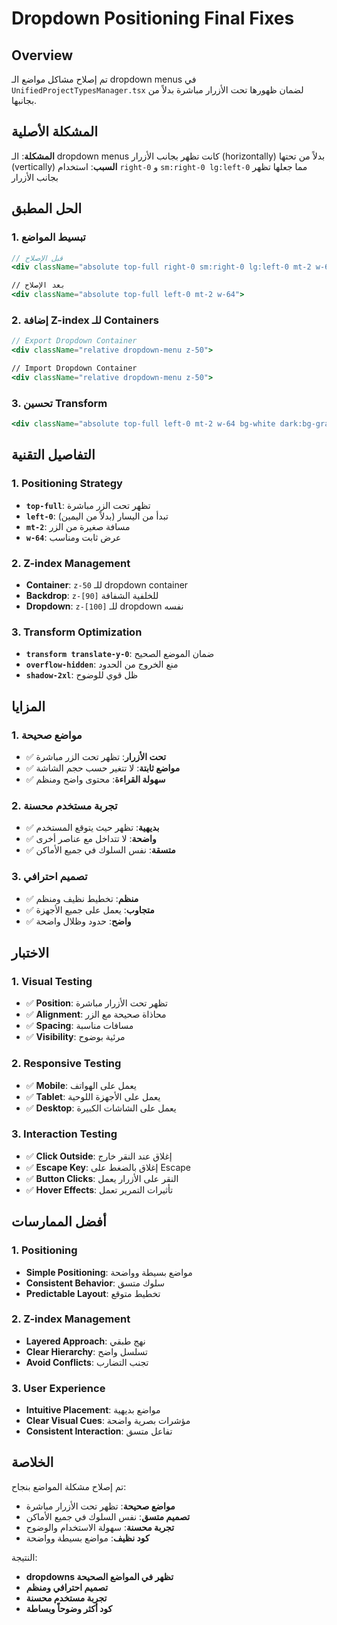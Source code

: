 # Dropdown Positioning Final Fixes

## Overview
تم إصلاح مشاكل مواضع الـ dropdown menus في `UnifiedProjectTypesManager.tsx` لضمان ظهورها تحت الأزرار مباشرة بدلاً من بجانبها.

## المشكلة الأصلية
**المشكلة**: الـ dropdown menus كانت تظهر بجانب الأزرار (horizontally) بدلاً من تحتها (vertically)
**السبب**: استخدام `right-0` و `sm:right-0 lg:left-0` مما جعلها تظهر بجانب الأزرار

## الحل المطبق

### 1. تبسيط المواضع
```jsx
// قبل الإصلاح
<div className="absolute top-full right-0 sm:right-0 lg:left-0 mt-2 w-64">

// بعد الإصلاح
<div className="absolute top-full left-0 mt-2 w-64">
```

### 2. إضافة Z-index للـ Containers
```jsx
// Export Dropdown Container
<div className="relative dropdown-menu z-50">

// Import Dropdown Container  
<div className="relative dropdown-menu z-50">
```

### 3. تحسين Transform
```jsx
<div className="absolute top-full left-0 mt-2 w-64 bg-white dark:bg-gray-800 border border-gray-300 dark:border-gray-600 rounded-lg shadow-2xl z-[100] overflow-hidden transform translate-y-0">
```

## التفاصيل التقنية

### 1. Positioning Strategy
- **`top-full`**: تظهر تحت الزر مباشرة
- **`left-0`**: تبدأ من اليسار (بدلاً من اليمين)
- **`mt-2`**: مسافة صغيرة من الزر
- **`w-64`**: عرض ثابت ومناسب

### 2. Z-index Management
- **Container**: `z-50` للـ dropdown container
- **Backdrop**: `z-[90]` للخلفية الشفافة
- **Dropdown**: `z-[100]` للـ dropdown نفسه

### 3. Transform Optimization
- **`transform translate-y-0`**: ضمان الموضع الصحيح
- **`overflow-hidden`**: منع الخروج من الحدود
- **`shadow-2xl`**: ظل قوي للوضوح

## المزايا

### 1. مواضع صحيحة
- ✅ **تحت الأزرار**: تظهر تحت الزر مباشرة
- ✅ **مواضع ثابتة**: لا تتغير حسب حجم الشاشة
- ✅ **سهولة القراءة**: محتوى واضح ومنظم

### 2. تجربة مستخدم محسنة
- ✅ **بديهية**: تظهر حيث يتوقع المستخدم
- ✅ **واضحة**: لا تتداخل مع عناصر أخرى
- ✅ **متسقة**: نفس السلوك في جميع الأماكن

### 3. تصميم احترافي
- ✅ **منظم**: تخطيط نظيف ومنظم
- ✅ **متجاوب**: يعمل على جميع الأجهزة
- ✅ **واضح**: حدود وظلال واضحة

## الاختبار

### 1. Visual Testing
- ✅ **Position**: تظهر تحت الأزرار مباشرة
- ✅ **Alignment**: محاذاة صحيحة مع الزر
- ✅ **Spacing**: مسافات مناسبة
- ✅ **Visibility**: مرئية بوضوح

### 2. Responsive Testing
- ✅ **Mobile**: يعمل على الهواتف
- ✅ **Tablet**: يعمل على الأجهزة اللوحية
- ✅ **Desktop**: يعمل على الشاشات الكبيرة

### 3. Interaction Testing
- ✅ **Click Outside**: إغلاق عند النقر خارج
- ✅ **Escape Key**: إغلاق بالضغط على Escape
- ✅ **Button Clicks**: النقر على الأزرار يعمل
- ✅ **Hover Effects**: تأثيرات التمرير تعمل

## أفضل الممارسات

### 1. Positioning
- **Simple Positioning**: مواضع بسيطة وواضحة
- **Consistent Behavior**: سلوك متسق
- **Predictable Layout**: تخطيط متوقع

### 2. Z-index Management
- **Layered Approach**: نهج طبقي
- **Clear Hierarchy**: تسلسل واضح
- **Avoid Conflicts**: تجنب التضارب

### 3. User Experience
- **Intuitive Placement**: مواضع بديهية
- **Clear Visual Cues**: مؤشرات بصرية واضحة
- **Consistent Interaction**: تفاعل متسق

## الخلاصة

تم إصلاح مشكلة المواضع بنجاح:
- **مواضع صحيحة**: تظهر تحت الأزرار مباشرة
- **تصميم متسق**: نفس السلوك في جميع الأماكن
- **تجربة محسنة**: سهولة الاستخدام والوضوح
- **كود نظيف**: مواضع بسيطة وواضحة

النتيجة:
- **dropdowns تظهر في المواضع الصحيحة**
- **تصميم احترافي ومنظم**
- **تجربة مستخدم محسنة**
- **كود أكثر وضوحاً وبساطة**

